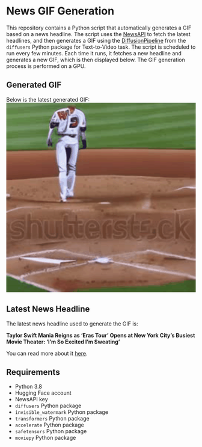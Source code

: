 # News GIF Generation
This repository contains a Python script that automatically generates a GIF based on a news headline. The script uses the [NewsAPI](https://newsapi.org/) to fetch the latest headlines, and then generates a GIF using the [DiffusionPipeline](https://github.com/huggingface/diffusers) from the `diffusers` Python package for Text-to-Video task.
The script is scheduled to run every few minutes. Each time it runs, it fetches a new headline and generates a new GIF, which is then displayed below. The GIF generation process is performed on a GPU.

## Generated GIF
Below is the latest generated GIF:
![Generated GIF](output.gif?raw=true&v=1697375262)

## Latest News Headline
The latest news headline used to generate the GIF is:

**Taylor Swift Mania Reigns as ‘Eras Tour’ Opens at New York City’s Busiest Movie Theater: ‘I’m So Excited I’m Sweating’**

You can read more about it [here](https://variety.com/2023/film/news/taylor-swift-eras-tour-movie-theater-opening-night-fans-1235755819/).

## Requirements
- Python 3.8
- Hugging Face account
- NewsAPI key
- `diffusers` Python package
- `invisible_watermark` Python package
- `transformers` Python package
- `accelerate` Python package
- `safetensors` Python package
- `moviepy` Python package
